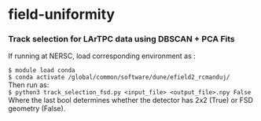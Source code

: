 # field-uniformity
### Track selection for LArTPC data using DBSCAN + PCA Fits
If running at NERSC, load corresponding environment as :  

`$ module load conda  `  
`$ conda activate /global/common/software/dune/efield2_rcmanduj/ `  
Then run as:  
`$ python3 track_selection_fsd.py <input_file> <output_file>.npy False `  
Where the last bool determines whether the detector has 2x2 (True) or FSD geometry (False).
